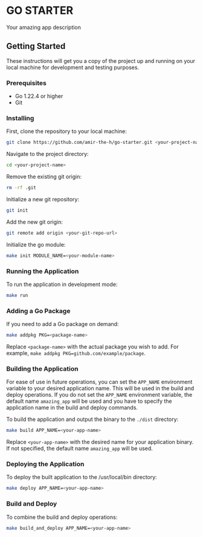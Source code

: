 # GO STARTER

Your amazing app description

## Getting Started

These instructions will get you a copy of the project up and running on your local machine for development and testing purposes.

### Prerequisites

- Go 1.22.4 or higher
- Git

### Installing

First, clone the repository to your local machine:

```sh
git clone https://github.com/amir-the-h/go-starter.git <your-project-name>
```

Navigate to the project directory:
```sh
cd <your-project-name>
```

Remove the existing git origin:
```sh
rm -rf .git
```

Initialize a new git repository:
```sh
git init
```

Add the new git origin:
```sh
git remote add origin <your-git-repo-url>
```

Initialize the go module:
```sh
make init MODULE_NAME=<your-module-name>
```

### Running the Application

To run the application in development mode:

```sh
make run
```

### Adding a Go Package

If you need to add a Go package on demand:

```sh
make addpkg PKG=<package-name>
```

Replace `<package-name>` with the actual package you wish to add. For example, `make addpkg PKG=github.com/example/package`.

### Building the Application

For ease of use in future operations, you can set the `APP_NAME` environment variable to your desired application name. This will be used in the build and deploy operations. If you do not set the `APP_NAME` environment variable, the default name `amazing_app` will be used and you have to specify the application name in the build and deploy commands.

To build the application and output the binary to the `./dist` directory:

```sh
make build APP_NAME=<your-app-name>
```

Replace `<your-app-name>` with the desired name for your application binary. If not specified, the default name `amazing_app` will be used.

### Deploying the Application

To deploy the built application to the /usr/local/bin directory:

```sh
make deploy APP_NAME=<your-app-name>
```

### Build and Deploy

To combine the build and deploy operations:

```sh
make build_and_deploy APP_NAME=<your-app-name>
```

